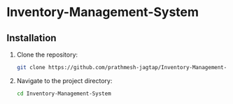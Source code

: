 # Inventory-Management-System

## Installation

1. Clone the repository:

   ```bash
   git clone https://github.com/prathmesh-jagtap/Inventory-Management-System.git
   ```

3. Navigate to the project directory:

   ```bash
   cd Inventory-Management-System
   ```
